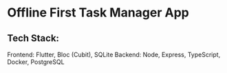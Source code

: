 # Offline First Task Manager App

## Tech Stack:
Frontend: Flutter, Bloc (Cubit), SQLite
Backend: Node, Express, TypeScript, Docker, PostgreSQL
